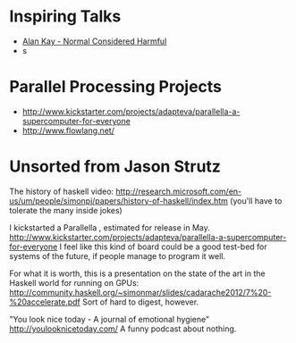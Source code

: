# Inspiring Talks

* [Alan Kay - Normal Considered Harmful](http://www.youtube.com/watch?v=FvmTSpJU-Xc&feature=youtu.be)
* s

# Parallel Processing Projects

* http://www.kickstarter.com/projects/adapteva/parallella-a-supercomputer-for-everyone
* http://www.flowlang.net/ 

# Unsorted from Jason Strutz

The history of haskell video: http://research.microsoft.com/en-us/um/people/simonpj/papers/history-of-haskell/index.htm (you'll have to tolerate the many inside jokes)

I kickstarted a Parallella , estimated for release in May.  http://www.kickstarter.com/projects/adapteva/parallella-a-supercomputer-for-everyone I feel like this kind of board could be a good test-bed for systems of the future, if people manage to program it well.

For what it is worth, this is a presentation on the state of the art in the Haskell world for running on GPUs: http://community.haskell.org/~simonmar/slides/cadarache2012/7%20-%20accelerate.pdf Sort of hard to digest, however.

"You look nice today - A journal of emotional hygiene"  http://youlooknicetoday.com/ A funny podcast about nothing.